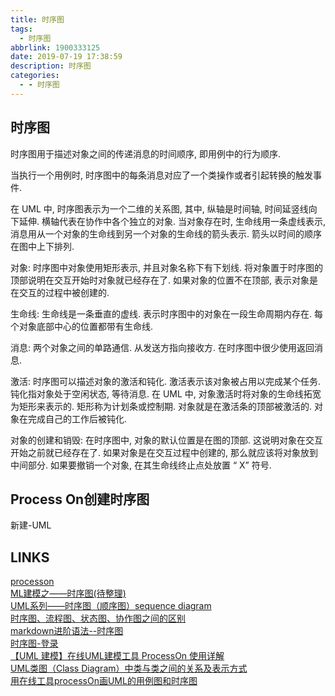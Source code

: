 ```yaml
---
title: 时序图
tags:
  - 时序图
abbrlink: 1900333125
date: 2019-07-19 17:38:59
description: 时序图
categories:
  - - 时序图
---
```



## 时序图

时序图用于描述对象之间的传递消息的时间顺序, 即用例中的行为顺序.  

当执行一个用例时, 时序图中的每条消息对应了一个类操作或者引起转换的触发事件.  

在 UML 中, 时序图表示为一个二维的关系图, 其中, 纵轴是时间轴, 时间延竖线向下延伸.   横轴代表在协作中各个独立的对象. 当对象存在时, 生命线用一条虚线表示, 消息用从一个对象的生命线到另一个对象的生命线的箭头表示. 箭头以时间的顺序在图中上下排列.  


对象: 时序图中对象使用矩形表示, 并且对象名称下有下划线.   将对象置于时序图的顶部说明在交互开始时对象就已经存在了. 如果对象的位置不在顶部, 表示对象是在交互的过程中被创建的.  

生命线: 生命线是一条垂直的虚线. 表示时序图中的对象在一段生命周期内存在.   每个对象底部中心的位置都带有生命线.  

消息: 两个对象之间的单路通信. 从发送方指向接收方. 在时序图中很少使用返回消息.  

激活: 时序图可以描述对象的激活和钝化. 激活表示该对象被占用以完成某个任务.   钝化指对象处于空闲状态, 等待消息. 在 UML 中, 对象激活时将对象的生命线拓宽为矩形来表示的. 矩形称为计划条或控制期.   对象就是在激活条的顶部被激活的. 对象在完成自己的工作后被钝化.  

对象的创建和销毁: 在时序图中, 对象的默认位置是在图的顶部.   这说明对象在交互开始之前就已经存在了. 如果对象是在交互过程中创建的, 那么就应该将对象放到中间部分. 如果要撤销一个对象, 在其生命线终止点处放置 “ X” 符号.  



## Process On创建时序图
新建-UML


## LINKS
[processon](https://www.processon.com/)  
[ML建模之——时序图(待整理)](https://www.cnblogs.com/xykjlcx/p/8514583.html)  
[UML系列——时序图（顺序图）sequence diagram](https://www.jianshu.com/p/aab8f91ce978)  
[时序图、流程图、状态图、协作图之间的区别](https://blog.csdn.net/rosekin/article/details/14519277)  
[markdown进阶语法--时序图](https://www.kancloud.cn/yanshandou/kam2/598851)  
[时序图-登录](https://www.processon.com/view/5ac98d94e4b0cfe274871107)  
[【UML 建模】在线UML建模工具 ProcessOn 使用详解](https://blog.csdn.net/shulianghan/article/details/47684729)  
[UML类图（Class Diagram）中类与类之间的关系及表示方式](https://blog.csdn.net/a19881029/article/details/8957441)  
[用在线工具processOn画UML的用例图和时序图](https://www.cnblogs.com/zjh55/p/6834806.html)  

